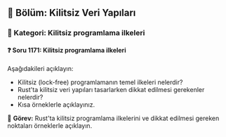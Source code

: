 ## 📘 Bölüm: Kilitsiz Veri Yapıları
### 🔹 Kategori: Kilitsiz programlama ilkeleri
#### ❓ Soru 1171: Kilitsiz programlama ilkeleri

Aşağıdakileri açıklayın:

- Kilitsiz (lock-free) programlamanın temel ilkeleri nelerdir?
- Rust'ta kilitsiz veri yapıları tasarlarken dikkat edilmesi gerekenler nelerdir?
- Kısa örneklerle açıklayınız.

🔧 **Görev:** Rust'ta kilitsiz programlama ilkelerini ve dikkat edilmesi gereken noktaları örneklerle açıklayın.
